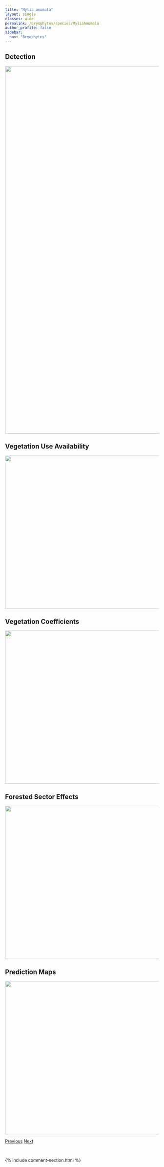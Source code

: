 ```yaml
---
title: "Mylia anomala"
layout: single
classes: wide
permalink: /Bryophytes/species/MyliaAnomala
author_profile: false
sidebar:
  nav: "Bryophytes"
---
```


<h2>Detection</h2>

<a href="https://drive.google.com/uc?export=view&id=1tXcmN1wu9-iEgUez5aFlFI5S0BM8MGVZ">
<img src="https://drive.google.com/uc?export=view&id=1tXcmN1wu9-iEgUez5aFlFI5S0BM8MGVZ" height = "1200" width = "800">
</a>


<h2>Vegetation Use Availability</h2>

<a href="https://drive.google.com/uc?export=view&id=12XSkAIP_eahtgeN2FVHcTa27tEmBA2qw">
<img src="https://drive.google.com/uc?export=view&id=12XSkAIP_eahtgeN2FVHcTa27tEmBA2qw" height = "500" width = "1000">
</a>


<h2>Vegetation Coefficients</h2>

<a href="https://drive.google.com/uc?export=view&id=1A710lDmOE3L7dxiQ3mQ69zAUZPA-RqDs">
<img src="https://drive.google.com/uc?export=view&id=1A710lDmOE3L7dxiQ3mQ69zAUZPA-RqDs" height = "500" width = "1000">
</a>


<h2>Forested Sector Effects</h2>

<a href="https://drive.google.com/uc?export=view&id=118K9Lt5ab8QanNsUiBWITUKiVdqIO9L2">
<img src="https://drive.google.com/uc?export=view&id=118K9Lt5ab8QanNsUiBWITUKiVdqIO9L2" height = "500" width = "1000">
</a>


<h2>Prediction Maps</h2>

<a href="https://drive.google.com/uc?export=view&id=1-2voRSXld6RWyeDhjl9SPfqBWxv5riAZ">
<img src="https://drive.google.com/uc?export=view&id=1-2voRSXld6RWyeDhjl9SPfqBWxv5riAZ" height = "500" width = "1000">
</a>


<a href="/DevelopmentWebsite/Bryophytes/species/MoerckiaHibernica" class="pagination--pager" title="Moerckia hibernica">Previous</a> <a href="/DevelopmentWebsite/Bryophytes/species/MyurellaJulacea" class="pagination--pager" title="Myurella julacea">Next</a>

<p>&nbsp;</p>

{% include comment-section.html %}
